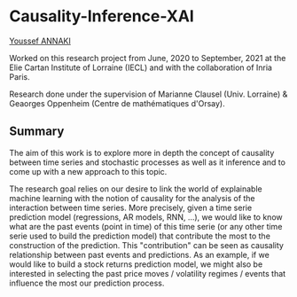# Causality-Inference-XAI

[Youssef ANNAKI](https://www.linkedin.com/in/youssef-annaki-a91ab5192/)

Worked on this research project from June, 2020 to September, 2021 at the Elie Cartan Institute of Lorraine (IECL) and with the collaboration of Inria Paris.

Research done under the supervision of Marianne Clausel (Univ. Lorraine) & Geaorges Oppenheim (Centre de mathématiques d'Orsay).


## Summary

The aim of this work is to explore more in depth the concept of causality between time series and stochastic processes as well as it inference and to come up with a new approach to this topic.

The research goal relies on our desire to link the world of explainable machine learning with the notion of causality for the analysis of the interaction between time series. More precisely, given a time serie prediction model (regressions, AR models, RNN, ...), we would like to know what are the past events (point in time) of this time serie (or any other time serie used to build the prediction model) that contribute the most to the construction of the prediction. This "contribution" can be seen as causality relationship between past events and predictions. As an example, if we would like to build a stock returns prediction model, we might also be interested in selecting the past price moves / volatility regimes / events that influence the most our prediction process.
